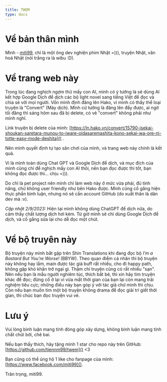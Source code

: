 ```yaml
---
title: TWEM
type: docs
---
```


# Về bản thân mình

Mình - [miti99](miti99.eu.org), chỉ là một ông dev nghiện phim Nhật =))), truyện Nhật, văn hoá
Nhật (nói trắng ra là wibu :D).

# Về trang web này

Trong lúc đang nghịch ngợm thử mấy con AI, mình có ý tưởng là sẽ dùng AI kết hợp Google Dịch để dịch
các bộ light novel sang tiếng Việt để đọc và chia sẻ với mọi người. Vốn mình định đăng lên Hako, vì
mình có thấy thể loại truyện là "Convert" (Máy dịch). Mình cứ tưởng là đăng lên đấy được, ai ngờ tối
đăng thì sáng hôm sau đã bị delete, có vẻ "convert" không phải như mình nghĩ.

Link truyện bị delete của mình:
[https://ln.hako.vn/convert/15790-isekai-shoukan-saretara-munou-to-iware-oidasaremashita-kono-sekai-wa-ore-ni-totte-easy-mode-deshita]()
.

Nên mình quyết định tự tạo sân chơi của mình, và trang web này chính là kết quả.

Vì là mình toàn dùng Chat GPT và Google Dịch để dịch, và mục đích của mình cũng chỉ để nghịch mấy
con AI thôi, nên bạn đọc được thì tốt, bạn không đọc được thì... chịu =))).

Do chỉ là pet project nên mình chỉ làm web này ở mức vừa phải, đủ tính năng, chứ không user friendly
như bên Hako được. Mình cũng cố gắng hiện thực phần bình luận, nhưng nó sẽ cần account GitHub (do
xuất thân là dân dev mà :v).

_Cập nhật 2/9/2023:_ Hiện tại mình không dùng ChatGPT để dịch nữa, do cảm thấy chất lượng dịch hơi
kém. Từ giờ mình sẽ chỉ dùng Google Dịch để dịch, và cố gắng sửa lại cho dễ đọc một chút.

# Về bộ truyên này

Bộ truyện này mình bắt gặp trên Shin Translations khi đang đọc
bộ _I’m a Bastard But You’re Worse!_ (BBYW). Theo quan điểm cá nhân thì bộ truyện này không hay lắm,
main được tác giả buff rất nhiều, cho đi happy path, không gặp khó khăn trở ngại gì. Thậm chí truyện
cũng có rất nhiều "sạn". Nên nếu bạn là mẫu người nghiêm túc, thích bắt bẻ, thì xin hãy tìm truyện
khác để đọc; đừng cố ở lại vì vừa mất thời gian của bạn lại còn mang trải nghiệm tiêu cực; những
điều này bạn góp ý với tác giả chứ mình thì chịu. Còn nếu bạn muốn tìm một bộ truyện không drama để
đọc giải trí giết thời gian, thì chúc bạn đọc truyện vui vẻ.

# Lưu ý

Vui lòng bình luận mang tính đóng góp xây dựng, không bình luận mang tính chất chửi bới, chê bai.

Nếu bạn thấy thích, hãy tặng mình 1 star cho repo này trên
GitHub: [https://github.com/tiennm99/twem]() <3

Bạn cũng có thể ủng hộ 1 like cho fanpage của mình: [https://www.facebook.com/miti99]().

Trân trọng,
miti99.

